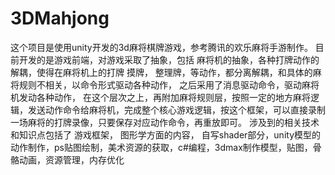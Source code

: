 # 3DMahjong
这个项目是使用unity开发的3d麻将棋牌游戏，参考腾讯的欢乐麻将手游制作。 目前开发的是游戏前端，对游戏采取了抽象，包括 麻将机的抽象，各种打牌动作的解耦，使得在麻将机上的打牌 摸牌， 整理牌，等动作，都分离解耦，和具体的麻将规则不相关，以命令形式驱动各种动作，  之后采用了消息驱动命令，驱动麻将机发动各种动作， 在这个层次之上，再附加麻将规则层，按照一定的地方麻将逻辑，发送动作命令给麻将机，完成整个核心游戏逻辑，按这个框架，可以直接录制一场麻将的打牌录像，只要保存对应动作命令，再重放即可。 涉及到的相关技术和知识点包括了 游戏框架， 图形学方面的内容， 自写shader部分，unity模型的动作制作，ps贴图绘制，美术资源的获取，c#编程，3dmax制作模型，贴图，骨骼动画，资源管理，内存优化
